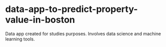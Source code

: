 # data-app-to-predict-property-value-in-boston
Data app created for studies purposes. Involves data science and machine learning tools.
